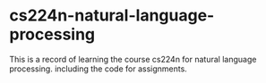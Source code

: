 # cs224n-natural-language-processing
This is a record of learning the course cs224n for natural language processing. including the code for assignments.
